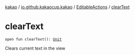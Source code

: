 [kakao](../../index.md) / [io.github.kakaocup.kakao](../index.md) / [EditableActions](index.md) / [clearText](./clear-text.md)

# clearText

`open fun clearText(): `[`Unit`](https://kotlinlang.org/api/latest/jvm/stdlib/kotlin/-unit/index.html)

Clears current text in the view

